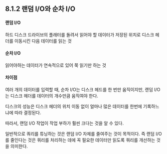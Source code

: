 ## 8.1.2 랜덤 I/O와 순차 I/O

#### 랜덤 I/O
하드 디스크 드라이브의 플래터를 돌려서 읽어야 할 데이터가 저장된 위치로 디스크 헤더를 이동시킨 다음 데이터를 읽는 것

#### 순차 I/O
읽어야하는 데이터가 연속적으로 있어 쭉 읽기만 하는 것

#### 차이점
여러 개의 데이터를 입력할 때, 순차 I/O는 디스크 헤드를 한 번만 움직이지만, 랜덤 I/O는 디스크 헤더를 데이터의 개수만큼 움직여야 한다.

디스크의 성능은 디스크 헤더의 위치 이동 없이 얼마나 많은 데이터를 한번에 기록하느냐에 따라 결정된다.

따라서, 랜덤 I/O 작업이 작업 부하가 훨씬 크다는 것을 알 수 있다.

일반적으로 쿼리를 튜닝하는 것은 랜덤 I/O 자체를 줄여주는 것이 목적이다. 즉 랜덤 I/O를 줄인다는 것은 쿼리를 처리하는 데에 꼭 필요한 데이터만 읽도록 쿼리를 개선하는 것을 의미한다.